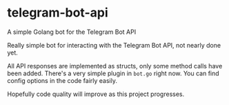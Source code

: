 # telegram-bot-api
A simple Golang bot for the Telegram Bot API

Really simple bot for interacting with the Telegram Bot API, not nearly done yet. 

All API responses are implemented as structs, only some method calls have been added. 
There's a very simple plugin in `bot.go` right now. You can find config options in the code fairly easily. 

Hopefully code quality will improve as this project progresses. 
